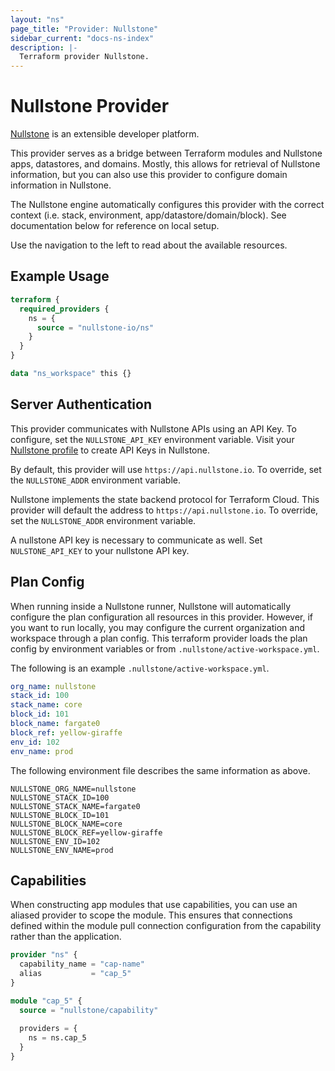 ```yaml
---
layout: "ns"
page_title: "Provider: Nullstone"
sidebar_current: "docs-ns-index"
description: |-
  Terraform provider Nullstone.
---
```


# Nullstone Provider

[Nullstone](https://nullstone.io) is an extensible developer platform.

This provider serves as a bridge between Terraform modules and Nullstone apps, datastores, and domains.
Mostly, this allows for retrieval of Nullstone information, but you can also use this provider to configure domain information in Nullstone.

The Nullstone engine automatically configures this provider with the correct context (i.e. stack, environment, app/datastore/domain/block).
See documentation below for reference on local setup.

Use the navigation to the left to read about the available resources.

## Example Usage

```terraform
terraform {
  required_providers {
    ns = {
      source = "nullstone-io/ns"
    }
  }
}

data "ns_workspace" this {}
```

## Server Authentication

This provider communicates with Nullstone APIs using an API Key.
To configure, set the `NULLSTONE_API_KEY` environment variable.
Visit your [Nullstone profile](https://app.nullstone.io/profile) to create API Keys in Nullstone.

By default, this provider will use `https://api.nullstone.io`.
To override, set the `NULLSTONE_ADDR` environment variable.

Nullstone implements the state backend protocol for Terraform Cloud.
This provider will default the address to `https://api.nullstone.io`.
To override, set the `NULLSTONE_ADDR` environment variable.

A nullstone API key is necessary to communicate as well.
Set `NULSTONE_API_KEY` to your nullstone API key. 

## Plan Config

When running inside a Nullstone runner, Nullstone will automatically configure the plan configuration all resources in this provider.
However, if you want to run locally, you may configure the current organization and workspace through a plan config.
This terraform provider loads the plan config by environment variables or from `.nullstone/active-workspace.yml`.

The following is an example `.nullstone/active-workspace.yml`.
```yaml
org_name: nullstone
stack_id: 100
stack_name: core
block_id: 101
block_name: fargate0
block_ref: yellow-giraffe
env_id: 102
env_name: prod
```

The following environment file describes the same information as above.
```
NULLSTONE_ORG_NAME=nullstone
NULLSTONE_STACK_ID=100
NULLSTONE_STACK_NAME=fargate0
NULLSTONE_BLOCK_ID=101
NULLSTONE_BLOCK_NAME=core
NULLSTONE_BLOCK_REF=yellow-giraffe
NULLSTONE_ENV_ID=102
NULLSTONE_ENV_NAME=prod
```

## Capabilities

When constructing app modules that use capabilities, you can use an aliased provider to scope the module.
This ensures that connections defined within the module pull connection configuration from the capability rather than the application.

```terraform
provider "ns" {
  capability_name = "cap-name" 
  alias           = "cap_5"
}

module "cap_5" {
  source = "nullstone/capability"
  
  providers = {
    ns = ns.cap_5
  }
}
```
